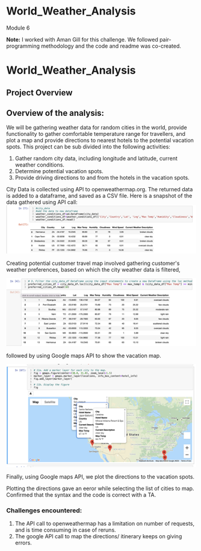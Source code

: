 # World_Weather_Analysis
Module 6

**Note:**
I worked with Aman Gill for this challenge. We followed pair-programming methodology and the code and readme was co-created.

# **World_Weather_Analysis**

## **Project Overview**

## **Overview of the analysis:**
We will be gathering weather data for random cities in the world, provide functionality to gather comfortable temperature range for travellers, and plot a map and provide directions to nearest hotels to the potential vacation spots.
This project can be sub divided into the following activities:
1. Gather random city data, including longitude and latitude, current weather conditions.
2. Determine potential vacation spots.
3. Provide driving directions to and from the hotels in the vacation spots.

City Data is collected using API to openweathermap.org. The returned data is added to a dataframe, and saved as a CSV file. 
Here is a snapshot of the data gathered using API call: ![Weather data](https://github.com/pnimma01/World_Weather_Analysis/blob/e302ac861da6d189b787c693e48261da5ffdc315/Challenge/Weather_Database%20/CityData_C1.png)

Creating potential customer travel map involved gathering customer's weather preferences, based on which the city weather data is filtered, 

![Vacation Cities data](https://github.com/pnimma01/World_Weather_Analysis/blob/e302ac861da6d189b787c693e48261da5ffdc315/Challenge/Vacation_Search/City_Search_Temp_C2.png)

followed by using Google maps API to show the vacation map.

![Vacation map](https://github.com/pnimma01/World_Weather_Analysis/blob/e302ac861da6d189b787c693e48261da5ffdc315/Challenge/Vacation_Search/Cities_Hotels_C2.png)

Finally, using Google maps API, we plot the directions to the vacation spots.

Plotting the directions gave an eeror while selecting the list of cities to map. Confirmed that the syntax and the code is correct with a TA.

### **Challenges encountered:**
1. The API call to openweathermap has a limitation on number of requests, and is time consuming in case of reruns.
2. The google API call to map the directions/ itinerary keeps on giving errors.

